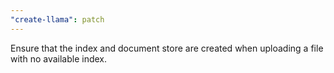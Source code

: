 ```yaml
---
"create-llama": patch
---
```


Ensure that the index and document store are created when uploading a file with no available index.
